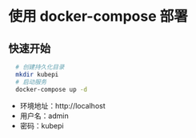 # 使用 docker-compose 部署

## 快速开始

```sh
  # 创建持久化目录
  mkdir kubepi
  # 启动服务
  docker-compose up -d
```

- 环境地址：http://localhost
- 用户名：admin
- 密码：kubepi